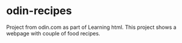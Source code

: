 # odin-recipes
Project from odin.com as part of Learning html.
This project shows a webpage with couple of food recipes.
